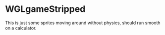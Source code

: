 # WGLgameStripped
This is just some sprites moving around without physics, should run smooth on a calculator.

